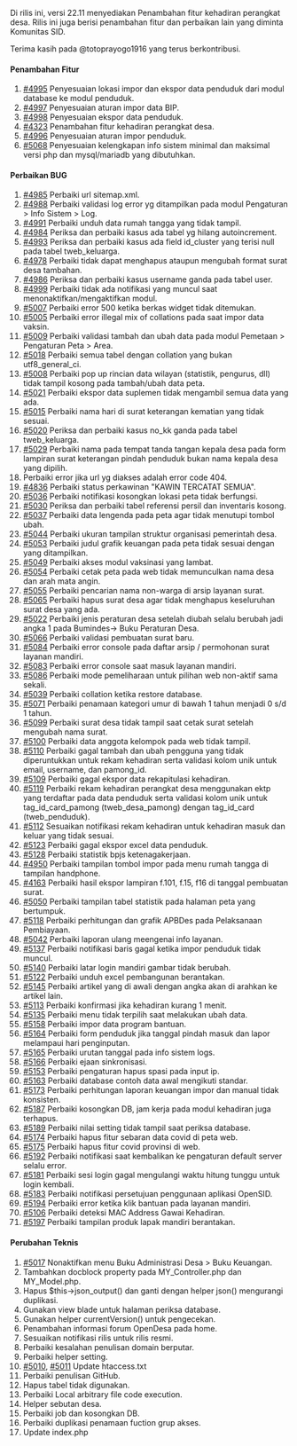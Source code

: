 Di rilis ini, versi 22.11 menyediakan Penambahan fitur kehadiran perangkat desa. Rilis ini juga berisi penambahan fitur dan perbaikan lain yang diminta Komunitas SID.

Terima kasih pada @totoprayogo1916 yang terus berkontribusi.

#### Penambahan Fitur
1. [#4995](https://github.com/OpenSID/OpenSID/issues/4995) Penyesuaian lokasi impor dan ekspor data penduduk dari modul database ke modul penduduk.
2. [#4997](https://github.com/OpenSID/OpenSID/issues/4997) Penyesuaian aturan impor data BIP.
3. [#4998](https://github.com/OpenSID/OpenSID/issues/4998) Penyesuaian ekspor data penduduk.
4. [#4323](https://github.com/OpenSID/OpenSID/issues/4323) Penambahan fitur kehadiran perangkat desa.
5. [#4996](https://github.com/OpenSID/OpenSID/issues/4996) Penyesuaian aturan impor penduduk.
6. [#5068](https://github.com/OpenSID/OpenSID/issues/5068) Penyesuaian kelengkapan info sistem minimal dan maksimal versi php dan mysql/mariadb yang dibutuhkan.


#### Perbaikan BUG

1. [#4985](https://github.com/OpenSID/OpenSID/issues/4985) Perbaiki url sitemap.xml.
2. [#4988](https://github.com/OpenSID/OpenSID/issues/4988) Perbaiki validasi log error yg ditampilkan pada modul Pengaturan > Info Sistem > Log.
3. [#4991](https://github.com/OpenSID/OpenSID/issues/4991) Perbaiki unduh data rumah tangga yang tidak tampil.
4. [#4984](https://github.com/OpenSID/OpenSID/issues/4984) Periksa dan perbaiki kasus ada tabel yg hilang autoincrement.
5. [#4993](https://github.com/OpenSID/OpenSID/issues/4993) Periksa dan perbaiki kasus ada field id_cluster yang terisi null pada tabel tweb_keluarga.
6. [#4978](https://github.com/OpenSID/OpenSID/issues/4978) Perbaiki tidak dapat menghapus ataupun mengubah format surat desa tambahan.
7. [#4986](https://github.com/OpenSID/OpenSID/issues/4986) Periksa dan perbaiki kasus username ganda pada tabel user.
8. [#4999](https://github.com/OpenSID/OpenSID/issues/4999) Perbaiki tidak ada notifikasi yang muncul saat menonaktifkan/mengaktifkan modul.
9. [#5007](https://github.com/OpenSID/OpenSID/issues/5007) Perbaiki error 500 ketika berkas widget tidak ditemukan.
10. [#5005](https://github.com/OpenSID/OpenSID/issues/5005) Perbaiki error illegal mix of collations pada saat impor data vaksin.
11. [#5009](https://github.com/OpenSID/OpenSID/issues/5009) Perbaiki validasi tambah dan ubah data pada modul Pemetaan > Pengaturan Peta > Area.
12. [#5018](https://github.com/OpenSID/OpenSID/issues/5018) Perbaiki semua tabel dengan collation yang bukan utf8_general_ci.
13. [#5008](https://github.com/OpenSID/OpenSID/issues/5008) Perbaiki pop up rincian data wilayan (statistik, pengurus, dll) tidak tampil kosong pada tambah/ubah data peta.
14. [#5021](https://github.com/OpenSID/OpenSID/issues/5021) Perbaiki ekspor data suplemen tidak mengambil semua data yang ada.
15. [#5015](https://github.com/OpenSID/OpenSID/issues/5015) Perbaiki nama hari di surat keterangan kematian yang tidak sesuai.
16. [#5020](https://github.com/OpenSID/OpenSID/issues/5020) Periksa dan perbaiki kasus no_kk ganda pada tabel tweb_keluarga.
17. [#5029](https://github.com/OpenSID/OpenSID/issues/5029) Perbaiki nama pada tempat tanda tangan kepala desa pada form lampiran surat keterangan pindah penduduk bukan nama kepala desa yang dipilih.
18. Perbaiki error jika url yg diakses adalah error code 404.
19. [#4836](https://github.com/OpenSID/OpenSID/issues/4836) Perbaiki status perkawinan "KAWIN TERCATAT SEMUA".
20. [#5036](https://github.com/OpenSID/OpenSID/issues/5036) Perbaiki notifikasi kosongkan lokasi peta tidak berfungsi.
21. [#5030](https://github.com/OpenSID/OpenSID/issues/5030) Periksa dan perbaiki tabel referensi persil dan inventaris kosong.
22. [#5037](https://github.com/OpenSID/OpenSID/issues/5037) Perbaiki data lengenda pada peta agar tidak menutupi tombol ubah.
23. [#5044](https://github.com/OpenSID/OpenSID/issues/5044) Perbaiki ukuran tampilan struktur organisasi pemerintah desa.
24. [#5053](https://github.com/OpenSID/OpenSID/issues/5053) Perbaiki judul grafik keuangan pada peta tidak sesuai dengan yang ditampilkan.
25. [#5049](https://github.com/OpenSID/OpenSID/issues/5049) Perbaiki akses modul vaksinasi yang lambat.
26. [#5054](https://github.com/OpenSID/OpenSID/issues/5054) Perbaiki cetak peta pada web tidak memunculkan nama desa dan arah mata angin.
27. [#5055](https://github.com/OpenSID/OpenSID/issues/5055) Perbaiki pencarian nama non-warga di arsip layanan surat.
28. [#5065](https://github.com/OpenSID/OpenSID/issues/5065) Perbaiki hapus surat desa agar tidak menghapus keseluruhan surat desa yang ada.
29. [#5022](https://github.com/OpenSID/OpenSID/issues/5022) Perbaiki jenis peraturan desa setelah diubah selalu berubah jadi angka 1 pada Bumindes-> Buku Peraturan Desa.
30. [#5066](https://github.com/OpenSID/OpenSID/issues/5066) Perbaiki validasi pembuatan surat baru.
31. [#5084](https://github.com/OpenSID/OpenSID/issues/5084) Perbaiki error console pada daftar arsip / permohonan surat layanan mandiri.
32. [#5083](https://github.com/OpenSID/OpenSID/issues/5083) Perbaiki error console saat masuk layanan mandiri.
33. [#5086](https://github.com/OpenSID/OpenSID/issues/5086) Perbaiki mode pemeliharaan untuk pilihan web non-aktif sama sekali.
34. [#5039](https://github.com/OpenSID/OpenSID/issues/5039) Perbaiki collation ketika restore database.
35. [#5071](https://github.com/OpenSID/OpenSID/issues/5071) Perbaiki penamaan kategori umur di bawah 1 tahun menjadi 0 s/d 1 tahun.
36. [#5099](https://github.com/OpenSID/OpenSID/issues/5099) Perbaiki surat desa tidak tampil saat cetak surat setelah mengubah nama surat.
37. [#5100](https://github.com/OpenSID/OpenSID/issues/5100) Perbaiki data anggota kelompok pada web tidak tampil.
38. [#5110](https://github.com/OpenSID/OpenSID/issues/5110) Perbaiki gagal tambah dan ubah pengguna yang tidak diperuntukkan untuk rekam kehadiran serta validasi kolom unik untuk email, username, dan pamong_id.
39. [#5109](https://github.com/OpenSID/OpenSID/issues/5109) Perbaiki gagal ekspor data rekapitulasi kehadiran.
40. [#5119](https://github.com/OpenSID/OpenSID/issues/5119) Perbaiki rekam kehadiran perangkat desa menggunakan ektp yang terdaftar pada data penduduk serta validasi kolom unik untuk tag_id_card_pamong (tweb_desa_pamong) dengan tag_id_card (tweb_penduduk).
41. [#5112](https://github.com/OpenSID/OpenSID/issues/5112) Sesuaikan notifikasi rekam kehadiran untuk kehadiran masuk dan keluar yang tidak sesuai.
42. [#5123](https://github.com/OpenSID/OpenSID/issues/5123) Perbaiki gagal ekspor excel data penduduk.
43. [#5128](https://github.com/OpenSID/OpenSID/issues/5128) Perbaiki statistik bpjs ketenagakerjaan.
44. [#4950](https://github.com/OpenSID/OpenSID/issues/4950) Perbaiki tampilan tombol impor pada menu rumah tangga di tampilan handphone.
45. [#4163](https://github.com/OpenSID/OpenSID/issues/4163) Perbaiki hasil ekspor lampiran f.101, f.15, f16 di tanggal pembuatan surat.
46. [#5050](https://github.com/OpenSID/OpenSID/issues/5050) Perbaiki tampilan tabel statistik pada halaman peta yang bertumpuk.
47. [#5118](https://github.com/OpenSID/OpenSID/issues/5118) Perbaiki perhitungan dan grafik APBDes pada Pelaksanaan Pembiayaan.
48. [#5042](https://github.com/OpenSID/OpenSID/issues/5042) Perbaiki laporan ulang meengenai info layanan.
49. [#5137](https://github.com/OpenSID/OpenSID/issues/5137) Perbaiki notifikasi baris gagal ketika impor penduduk tidak muncul.
50. [#5140](https://github.com/OpenSID/OpenSID/issues/5140) Perbaiki latar login mandiri gambar tidak berubah.
51. [#5122](https://github.com/OpenSID/OpenSID/issues/5122) Perbaiki unduh excel pembangunan berantakan.
52. [#5145](https://github.com/OpenSID/OpenSID/issues/5145) Perbaiki artikel yang di awali dengan angka akan di arahkan ke artikel lain.
53. [#5113](https://github.com/OpenSID/OpenSID/issues/5113) Perbaiki konfirmasi jika kehadiran kurang 1 menit.
54. [#5135](https://github.com/OpenSID/OpenSID/issues/5135) Perbaiki menu tidak terpilih saat melakukan ubah data.
55. [#5158](https://github.com/OpenSID/OpenSID/issues/5158) Perbaiki impor data program bantuan.
56. [#5164](https://github.com/OpenSID/OpenSID/issues/5164) Perbaiki form penduduk jika tanggal pindah masuk dan lapor melampaui hari penginputan.
57. [#5165](https://github.com/OpenSID/OpenSID/issues/5165) Perbaiki urutan tanggal pada info sistem logs.
58. [#5166](https://github.com/OpenSID/OpenSID/issues/5166) Perbaiki ejaan sinkronisasi.
59. [#5153](https://github.com/OpenSID/OpenSID/issues/5153) Perbaiki pengaturan hapus spasi pada input ip.
60. [#5163](https://github.com/OpenSID/OpenSID/issues/5163) Perbaiki database contoh data awal mengikuti standar.
61. [#5173](https://github.com/OpenSID/OpenSID/issues/5173) Perbaiki perhitungan laporan keuangan impor dan manual tidak konsisten.
62. [#5187](https://github.com/OpenSID/OpenSID/issues/5187) Perbaiki kosongkan DB, jam kerja pada modul kehadiran juga terhapus.
63. [#5189](https://github.com/OpenSID/OpenSID/issues/5189) Perbaiki nilai setting tidak tampil saat periksa database.
64. [#5174](https://github.com/OpenSID/OpenSID/issues/5174) Perbaiki hapus fitur sebaran data covid di peta web.
65. [#5175](https://github.com/OpenSID/OpenSID/issues/5175) Perbaiki hapus fitur covid provinsi di web.
66. [#5192](https://github.com/OpenSID/OpenSID/issues/5192) Perbaiki notifikasi saat kembalikan ke pengaturan default server selalu error.
67. [#5181](https://github.com/OpenSID/OpenSID/issues/5181) Perbaiki sesi login gagal mengulangi waktu hitung tunggu untuk login kembali.
68. [#5183](https://github.com/OpenSID/OpenSID/issues/5183) Perbaiki notifikasi persetujuan penggunaan aplikasi OpenSID.
69. [#5194](https://github.com/OpenSID/OpenSID/issues/5194) Perbaiki error ketika klik bantuan pada layanan mandiri.
70. [#5106](https://github.com/OpenSID/OpenSID/issues/5106) Perbaiki deteksi MAC Address Gawai Kehadiran.
71. [#5197](https://github.com/OpenSID/OpenSID/issues/5197) Perbaiki tampilan produk lapak mandiri berantakan.


#### Perubahan Teknis

1. [#5017](https://github.com/OpenSID/OpenSID/issues/5017) Nonaktifkan menu Buku Administrasi Desa > Buku Keuangan.
2. Tambahkan docblock property pada MY_Controller.php dan MY_Model.php.
3. Hapus $this->json_output() dan ganti dengan helper json() mengurangi duplikasi.
4. Gunakan view blade untuk halaman periksa database.
5. Gunakan helper currentVersion() untuk pengecekan.
6. Penambahan informasi forum OpenDesa pada home.
7. Sesuaikan notifikasi rilis untuk rilis resmi.
8. Perbaiki kesalahan penulisan domain berputar.
9. Perbaiki helper setting.
10. [#5010](https://github.com/OpenSID/OpenSID/pull/5010), [#5011](https://github.com/OpenSID/OpenSID/pull/5011) Update htaccess.txt
11. Perbaiki penulisan GitHub.
12. Hapus tabel tidak digunakan.
13. Perbaiki Local arbitrary file code execution.
14. Helper sebutan desa.
15. Perbaiki job dan kosongkan DB.
16. Perbaiki duplikasi penamaan fuction grup akses.
17. Update index.php
